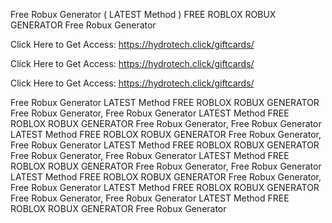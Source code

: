 Free Robux Generator ( LATEST Method ) FREE ROBLOX ROBUX GENERATOR Free Robux Generator

Click Here to Get Access: https://hydrotech.click/giftcards/

Click Here to Get Access: https://hydrotech.click/giftcards/

Click Here to Get Access: https://hydrotech.click/giftcards/

Free Robux Generator LATEST Method FREE ROBLOX ROBUX GENERATOR Free Robux Generator, Free Robux Generator LATEST Method FREE ROBLOX ROBUX GENERATOR Free Robux Generator, Free Robux Generator LATEST Method FREE ROBLOX ROBUX GENERATOR Free Robux Generator, Free Robux Generator LATEST Method FREE ROBLOX ROBUX GENERATOR Free Robux Generator, Free Robux Generator LATEST Method FREE ROBLOX ROBUX GENERATOR Free Robux Generator, Free Robux Generator LATEST Method FREE ROBLOX ROBUX GENERATOR Free Robux Generator, Free Robux Generator LATEST Method FREE ROBLOX ROBUX GENERATOR Free Robux Generator, Free Robux Generator LATEST Method FREE ROBLOX ROBUX GENERATOR Free Robux Generator
